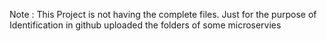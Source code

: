 Note : This Project is not having the complete files. Just for the purpose of Identification in github uploaded the folders of some microservies
